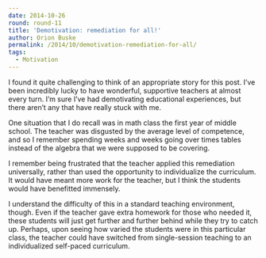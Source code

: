 ```yaml
---
date: 2014-10-26
round: round-11
title: 'Demotivation: remediation for all!'
author: Orion Buske
permalink: /2014/10/demotivation-remediation-for-all/
tags:
  - Motivation
---
```

I found it quite challenging to think of an appropriate story for this post. I&#8217;ve been incredibly lucky to have wonderful, supportive teachers at almost every turn. I&#8217;m sure I&#8217;ve had demotivating educational experiences, but there aren&#8217;t any that have really stuck with me.

One situation that I do recall was in math class the first year of middle school. The teacher was disgusted by the average level of competence, and so I remember spending weeks and weeks going over times tables instead of the algebra that we were supposed to be covering.

I remember being frustrated that the teacher applied this remediation universally, rather than used the opportunity to individualize the curriculum. It would have meant more work for the teacher, but I think the students would have benefitted immensely.

I understand the difficulty of this in a standard teaching environment, though. Even if the teacher gave extra homework for those who needed it, these students will just get further and further behind while they try to catch up. Perhaps, upon seeing how varied the students were in this particular class, the teacher could have switched from single-session teaching to an individualized self-paced curriculum.
